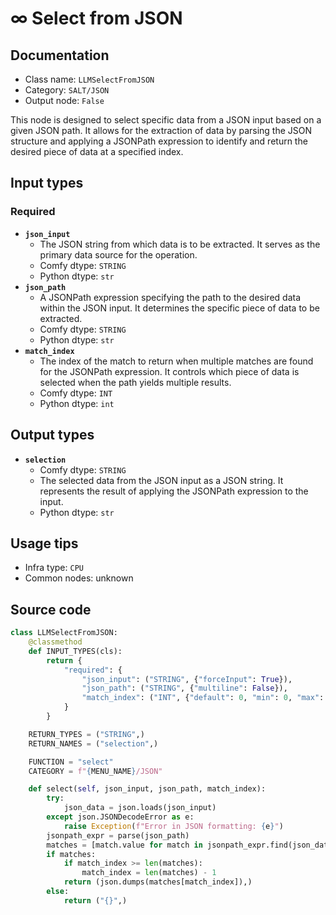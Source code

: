 # ∞ Select from JSON
## Documentation
- Class name: `LLMSelectFromJSON`
- Category: `SALT/JSON`
- Output node: `False`

This node is designed to select specific data from a JSON input based on a given JSON path. It allows for the extraction of data by parsing the JSON structure and applying a JSONPath expression to identify and return the desired piece of data at a specified index.
## Input types
### Required
- **`json_input`**
    - The JSON string from which data is to be extracted. It serves as the primary data source for the operation.
    - Comfy dtype: `STRING`
    - Python dtype: `str`
- **`json_path`**
    - A JSONPath expression specifying the path to the desired data within the JSON input. It determines the specific piece of data to be extracted.
    - Comfy dtype: `STRING`
    - Python dtype: `str`
- **`match_index`**
    - The index of the match to return when multiple matches are found for the JSONPath expression. It controls which piece of data is selected when the path yields multiple results.
    - Comfy dtype: `INT`
    - Python dtype: `int`
## Output types
- **`selection`**
    - Comfy dtype: `STRING`
    - The selected data from the JSON input as a JSON string. It represents the result of applying the JSONPath expression to the input.
    - Python dtype: `str`
## Usage tips
- Infra type: `CPU`
- Common nodes: unknown


## Source code
```python
class LLMSelectFromJSON:
    @classmethod
    def INPUT_TYPES(cls):
        return {
            "required": {
                "json_input": ("STRING", {"forceInput": True}),
                "json_path": ("STRING", {"multiline": False}),
                "match_index": ("INT", {"default": 0, "min": 0, "max": 99999})
            }
        }

    RETURN_TYPES = ("STRING",)
    RETURN_NAMES = ("selection",)

    FUNCTION = "select"
    CATEGORY = f"{MENU_NAME}/JSON"

    def select(self, json_input, json_path, match_index):
        try:
            json_data = json.loads(json_input)
        except json.JSONDecodeError as e:
            raise Exception(f"Error in JSON formatting: {e}")
        jsonpath_expr = parse(json_path)
        matches = [match.value for match in jsonpath_expr.find(json_data)]
        if matches:
            if match_index >= len(matches):
                match_index = len(matches) - 1
            return (json.dumps(matches[match_index]),)
        else:
            return ("{}",) 

```
